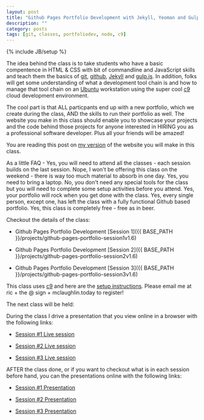 ```yaml
---
layout: post
title: "Github Pages Portfolio Development with Jekyll, Yeoman and Gulpjs v1.6"
description: ""
category: posts
tags: [git, classes, portfoliodev, node, c9]
---
```

{% include JB/setup %}

The idea behind the class is to take students who have a basic compentence in HTML & CSS with bit of commandline and JavaScript skills and teach them the basics of [git](https://git-scm.com/), [github](https://github.com/ricmclaughlin), [Jekyll](http://jekyllrb.com/) and [gulp.js](http://gulpjs.com/). In addition, folks will get some understanding of what a development tool chain is and how to manage that tool chain on an [Ubuntu](http://www.ubuntu.com/) workstation using the super cool [c9](https://c9.io) cloud development environment.

The cool part is that ALL particpants end up with a new portfolio, which we create during the class, AND the skills to run their portfolio as well. The website you make in this class should enable you to showcase your projects and the code behind those projects for anyone interested in HIRING you as a professional software developer. Plus all your friends will be amazed!

You are reading this post on [my version](http://ric.mclaughlin.today) of the website you will make in this class.

As a little FAQ - Yes, you will need to attend all the classes - each session builds on the last session. Nope, I won't be offering this class on the weekend - there is way too much material to absorb in one day. Yes, you need to bring a laptop. No, you don't need any special tools for the class but you will need to complete some setup activities before you attend. Yes, your portfolio will rock when you get done with the class. Yes, every single person, except one, has left the class with a fully functional Github based portfolio. Yes, this class is completely free - free as in beer.

Checkout the details of the class:

* Github Pages Portfolio Development [Session 1]({{ BASE_PATH }}/projects/github-pages-portfolio-session1v1.6)

* Github Pages Portfolio Development [Session 2]({{ BASE_PATH }}/projects/github-pages-portfolio-session2v1.6)

* Github Pages Portfolio Development [Session 3]({{ BASE_PATH }}/projects/github-pages-portfolio-session3v1.6)

This class uses [c9](https://c9.io) and here are the [setup instructions](http://ric.mclaughlin.today/projects/github-pages-portfolio-class-setup-with-c9). Please email me at ric + the @ sign + mclaughlin.today to register!

The next class will be held:

During the class I drive a presentation that you view online in a browser with the following links: 

* [Session #1 Live session](http://slides.com/ricmclaughlin/githubportfolio1-1-5-8/live)

* [Session #2 Live session](http://slides.com/ricmclaughlin/githubportfolio2-6-9/live) 

* [Session #3 Live session](http://slides.com/ricmclaughlin/githubportfolio1-1-2-7-10/live) 

AFTER the class done, or if you want to checkout what is in each session before hand, you can the presentations online with the following links:

* [Session #1 Presentation](http://slides.com/ricmclaughlin/githubportfolio1-1-5-8)

* [Session #2 Presentation](http://slides.com/ricmclaughlin/githubportfolio2-6-9) 

* [Session #3 Presentation](http://slides.com/ricmclaughlin/githubportfolio1-1-2-7-10) 




